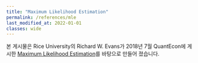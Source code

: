 ```yaml
---
title: "Maximum Likelihood Estimation"
permalink: /references/mle
last_modified_at: 2022-01-01
classes: wide
---
```


본 게시물은 Rice University의 Richard W. Evans가 2018년 7월 QuantEcon에 게시한 [Maximum Likelihood Estimation](https://notes.quantecon.org/submission/5b3b102eb9eab00015b89f8e)를 바탕으로 만들어 졌습니다.